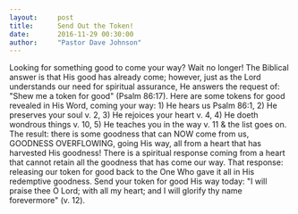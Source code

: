 ```yaml
---
layout:     post
title:      Send Out the Token!
date:       2016-11-29 00:30:00
author:     "Pastor Dave Johnson"
---
```


Looking for something good to come your way?  Wait no longer!  The Biblical answer is that His good has already come; however, just as the Lord understands our need for spiritual assurance, He answers the request of: "Shew me a token for good" (Psalm 86:17).  Here are some tokens for good revealed in His Word, coming your way: 1) He hears us Psalm 86:1,   2) He preserves your soul v. 2,   3) He rejoices your heart v. 4,   4) He doeth wondrous things v. 10,   5) He teaches you in the way v. 11 & the list goes on.   The result: there is some goodness that can NOW come from us, GOODNESS OVERFLOWING, going His way, all from a heart that has harvested His goodness!  There is a spiritual response coming from a heart that cannot retain all the goodness that has come our way. That response: releasing our token for good back to the One Who gave it all in His redemptive goodness. Send your token for good His way today:  "I will praise thee O Lord; with all my heart; and I will glorify thy name forevermore" (v. 12).  
